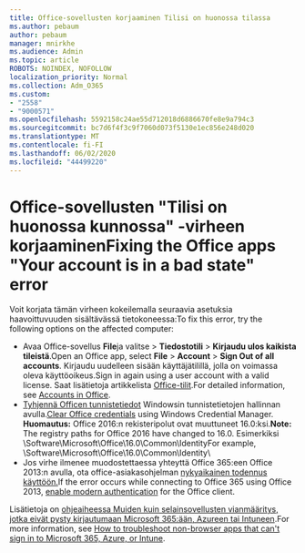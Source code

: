 ```yaml
---
title: Office-sovellusten korjaaminen Tilisi on huonossa tilassa
ms.author: pebaum
author: pebaum
manager: mnirkhe
ms.audience: Admin
ms.topic: article
ROBOTS: NOINDEX, NOFOLLOW
localization_priority: Normal
ms.collection: Adm_O365
ms.custom:
- "2558"
- "9000571"
ms.openlocfilehash: 5592158c24ae55d712018d6886670fe8e9a794c3
ms.sourcegitcommit: bc7d6f4f3c9f7060d073f5130e1ec856e248d020
ms.translationtype: MT
ms.contentlocale: fi-FI
ms.lasthandoff: 06/02/2020
ms.locfileid: "44499220"
---
```

# <a name="fixing-the-office-apps-your-account-is-in-a-bad-state-error"></a><span data-ttu-id="faae8-102">Office-sovellusten "Tilisi on huonossa kunnossa" -virheen korjaaminen</span><span class="sxs-lookup"><span data-stu-id="faae8-102">Fixing the Office apps "Your account is in a bad state" error</span></span>

<span data-ttu-id="faae8-103">Voit korjata tämän virheen kokeilemalla seuraavia asetuksia haavoittuvuuden sisältävässä tietokoneessa:</span><span class="sxs-lookup"><span data-stu-id="faae8-103">To fix this error, try the following options on the affected computer:</span></span>

- <span data-ttu-id="faae8-104">Avaa Office-sovellus **File**ja valitse  >  **Tiedostotili**  >  **Kirjaudu ulos kaikista tileistä**.</span><span class="sxs-lookup"><span data-stu-id="faae8-104">Open an Office app, select **File** > **Account** > **Sign Out of all accounts**.</span></span> <span data-ttu-id="faae8-105">Kirjaudu uudelleen sisään käyttäjätilillä, jolla on voimassa oleva käyttöoikeus.</span><span class="sxs-lookup"><span data-stu-id="faae8-105">Sign in again using a user account with a valid license.</span></span> <span data-ttu-id="faae8-106">Saat lisätietoja artikkelista [Office-tilit](https://support.office.com/article/accounts-in-office-628ea040-f265-49de-b986-be09c3ebf8a9).</span><span class="sxs-lookup"><span data-stu-id="faae8-106">For detailed information, see [Accounts in Office](https://support.office.com/article/accounts-in-office-628ea040-f265-49de-b986-be09c3ebf8a9).</span></span>
- <span data-ttu-id="faae8-107">[Tyhjennä Officen tunnistetiedot](https://docs.microsoft.com/office/troubleshoot/error-messages/another-account-already-signed-in#step-3-clear-cached-credentials-on-the-computer) Windowsin tunnistetietojen hallinnan avulla.</span><span class="sxs-lookup"><span data-stu-id="faae8-107">[Clear Office credentials](https://docs.microsoft.com/office/troubleshoot/error-messages/another-account-already-signed-in#step-3-clear-cached-credentials-on-the-computer) using Windows Credential Manager.</span></span><br>
  <span data-ttu-id="faae8-108">**Huomautus:** Office 2016:n rekisteripolut ovat muuttuneet 16.0:ksi.</span><span class="sxs-lookup"><span data-stu-id="faae8-108">**Note:** The registry paths for Office 2016 have changed to 16.0.</span></span> <span data-ttu-id="faae8-109">Esimerkiksi \Software\Microsoft\Office\16.0\Common\Identity</span><span class="sxs-lookup"><span data-stu-id="faae8-109">For example, \Software\Microsoft\Office\16.0\Common\Identity</span></span>\
- <span data-ttu-id="faae8-110">Jos virhe ilmenee muodostettaessa yhteyttä Office 365:een Office 2013:n avulla, ota office-asiakasohjelman [nykyaikainen todennus käyttöön.](https://docs.microsoft.com/microsoft-365/admin/security-and-compliance/enable-modern-authentication)</span><span class="sxs-lookup"><span data-stu-id="faae8-110">If the error occurs while connecting to Office 365 using Office 2013, [enable modern authentication](https://docs.microsoft.com/microsoft-365/admin/security-and-compliance/enable-modern-authentication) for the Office client.</span></span>

<span data-ttu-id="faae8-111">Lisätietoja on [ohjeaiheessa Muiden kuin selainsovellusten vianmääritys, jotka eivät pysty kirjautumaan Microsoft 365:ään, Azureen tai Intuneen](https://support.office.com/article/how-to-troubleshoot-non-browser-apps-that-can-t-sign-in-to-office-365-azure-or-intune-3ba1b268-66f6-462c-b0e5-070f5c2603c1).</span><span class="sxs-lookup"><span data-stu-id="faae8-111">For more information, see [How to troubleshoot non-browser apps that can't sign in to Microsoft  365, Azure, or Intune](https://support.office.com/article/how-to-troubleshoot-non-browser-apps-that-can-t-sign-in-to-office-365-azure-or-intune-3ba1b268-66f6-462c-b0e5-070f5c2603c1).</span></span>

